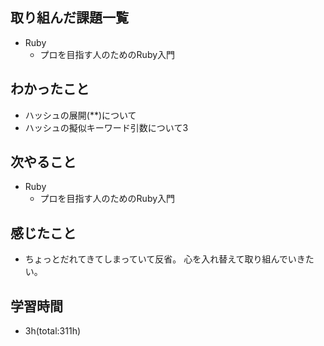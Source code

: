 ## 取り組んだ課題一覧
- Ruby
  - プロを目指す人のためのRuby入門

## わかったこと
- ハッシュの展開(**)について
- ハッシュの擬似キーワード引数について3
 
## 次やること
- Ruby
  - プロを目指す人のためのRuby入門

## 感じたこと
- ちょっとだれてきてしまっていて反省。
  心を入れ替えて取り組んでいきたい。

## 学習時間
- 3h(total:311h)

